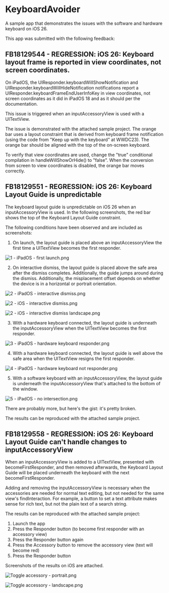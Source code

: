 # KeyboardAvoider

A sample app that demonstrates the issues with the software and hardware keyboard on iOS 26.

This app was submitted with the following feedback:

## FB18129544 - REGRESSION: iOS 26: Keyboard layout frame is reported in view coordinates, not screen coordinates.

On iPadOS, the UIResponder.keyboardWillShowNotification and UIResponder.keyboardWillHideNotification notifications report a UIResponder.keyboardFrameEndUserInfoKey in view coordinates, not screen coordinates as it did in iPadOS 18 and as it should per the documentation.

This issue is triggered when an inputAccessoryView is used with a UITextView.

The issue is demonstrated with the attached sample project. The orange bar uses a layout constraint that is derived from keyboard frame notification (using the code from "Keep up with the keyboard" at WWDC23). The orange bar should be aligned with the top of the on-screen keyboard.

To verify that view coordinates are used, change the "true" conditional compilation in handleWillShowOrHide() to "false". When the conversion from screen to view coordinates is disabled, the orange bar moves correctly.

## FB18129551 - REGRESSION: iOS 26: Keyboard Layout Guide is unpredictable

The keyboard layout guide is unpredictable on iOS 26 when an inputAccessoryView is used. In the following screenshots, the red bar shows the top of the Keyboard Layout Guide constraint.

The following conditions have been observed and are included as screenshots:

1. On launch, the layout guide is placed above an inputAccessoryView the first time a UITextView becomes the first responder.

![1 - iPadOS - first launch.png](https://github.com/chockenberry/KeyboardAvoider/blob/main/FB18129551/1%20-%20iPadOS%20-%20first%20launch.png)

2. On interactive dismiss, the layout guide is placed above the safe area after the dismiss completes. Additionally, the guide jumps around during the dismiss. Additionally, the misplacement offset depends on whether the device is in a horizontal or portrait orientation.

![2 - iPadOS - interactive dismiss.png](https://github.com/chockenberry/KeyboardAvoider/blob/main/FB18129551/2%20-%20iPadOS%20-%20Interactive%20dismiss.png)

![2 - iOS - interactive dismiss.png](https://github.com/chockenberry/KeyboardAvoider/blob/main/FB18129551/2%20-%20iOS%20-%20interactive%20dismiss.png)

![2 - iOS - interactive dismiss landscape.png](https://github.com/chockenberry/KeyboardAvoider/blob/main/FB18129551/2%20-%20iOS%20-%20interactive%20dismiss%20landscape.png)

3. With a hardware keyboard connected, the layout guide is underneath the inputAccessoryView when the UITextView becomes the first responder.

![3 - iPadOS - hardware keyboard responder.png](https://github.com/chockenberry/KeyboardAvoider/blob/main/FB18129551/3%20-%20iPadOS%20-%20hardware%20keyboard%20responder.png)

4. With a hardware keyboard connected, the layout guide is well above the safe area  when the UITextView resigns the first responder.

![4 - iPadOS - hardware keyboard not responder.png](https://github.com/chockenberry/KeyboardAvoider/blob/main/FB18129551/4%20-%20iPadOS%20-%20hardware%20keyboard%20not%20responder.png)

5. With a software keyboard with an inputAccessoryView, the layout guide is underneath the inputAccessoryView that's attached to the bottom of the window.

![5 - iPadOS - no intersection.png](https://github.com/chockenberry/KeyboardAvoider/blob/main/FB18129551/5%20-%20iPadOS%20-%20no%20intersection.png)

There are probably more, but here's the gist: it's pretty broken.

The results can be reproduced with the attached sample project.

## FB18129558 - REGRESSION: iOS 26: Keyboard Layout Guide can't handle changes to inputAccessoryView

When an inputAccessoryView is added to a UITextView, presented with becomeFirstResponder, and then removed afterwards, the Keyboard Layout Guide will be placed underneath the keyboard with the next becomeFirstResponder.

Adding and removing the inputAccessoryView is necessary when the accessories are needed for normal text editing, but not needed for the same view's findInteraction. For example, a button to set a text attribute makes sense for rich text, but not the plain text of a search string.

The results can be reproduced with the attached sample project:

1. Launch the app
2. Press the Responder button (to become first responder with an accessory view)
3. Press the Responder button again
4. Press the Accessory button to remove the accessory view (text will become red)
5. Press the Responder button

Screenshots of the results on iOS are attached.

![Toggle accessory - portrait.png](https://github.com/chockenberry/KeyboardAvoider/blob/main/FB18129558/Toggle%20accessory%20-%20portrait.png)

![Toggle accessory - landscape.png](https://github.com/chockenberry/KeyboardAvoider/blob/main/FB18129558/Toggle%20accessory%20-%20landscape.png)
